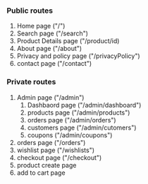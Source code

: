 ### Public routes
1. Home page ("/") 
2. Search page ("/search")
3. Product Details page ("/product/id)
4. About page ("/about")
5. Privacy and policy page ("/privacyPolicy")
6. contact page ("/contact")

### Private routes
1. Admin page ("/admin")
    1. Dashbaord page ("/admin/dashboard")
    2. products page ("/admin/products")
    3. orders page ("/admin/orders")
    4. customers page ("/admin/cutomers")
    5. coupons ("/admin/coupons")
2. orders page ("/orders")
3. wishlist page ("/wishlists")
5. checkout page ("/checkout")
5. product create page
6. add to cart page

